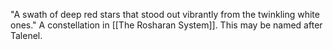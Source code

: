 "A swath of deep red stars that stood out vibrantly from the twinkling white ones." A constellation in [[The Rosharan System]]. This may be named after Talenel.